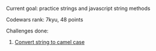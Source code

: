 Current goal: practice strings and javascript string methods

Codewars rank: 7kyu, 48 points

Challenges done:
1. [Convert string to camel case](https://www.codewars.com/kata/517abf86da9663f1d2000003)
